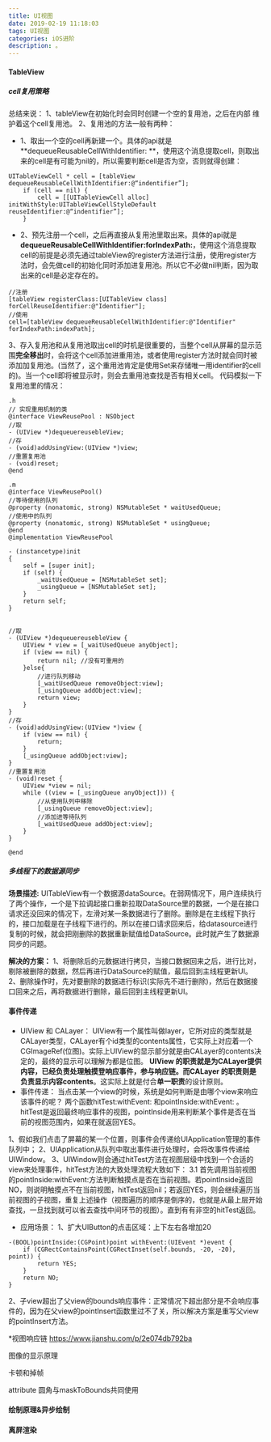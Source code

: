```yaml
---
title: UI视图
date: 2019-02-19 11:18:03
tags: UI视图
categories: iOS进阶
description: 。
---
```


#### TableView 
##### cell复用策略
总结来说：
1、tableView在初始化时会同时创建一个空的复用池，之后在内部 维护着这个cell复用池。
2、复用池的方法一般有两种：
* 1、取出一个空的cell再新建一个。具体的api就是 **dequeueReusableCellWithIdentifier: **，使用这个消息提取cell，则取出来的cell是有可能为nil的，所以需要判断cell是否为空，否则就得创建：
```OC
UITableViewCell * cell = [tableView dequeueReusableCellWithIdentifier:@“indentifier”];
    if (cell == nil) {
        cell = [[UITableViewCell alloc] initWithStyle:UITableViewCellStyleDefault reuseIdentifier:@“indentifier”];
    }
```
* 2、预先注册一个cell，之后再直接从复用池里取出来。具体的api就是**dequeueReusableCellWithIdentifier:forIndexPath:**，使用这个消息提取cell的前提是必须先通过tableView的register方法进行注册，使用register方法时，会先做cell的初始化同时添加进复用池。所以它不必做nil判断，因为取出来的cell是必定存在的。
```OC
//注册
[tableView registerClass:[UITableView class] forCellReuseIdentifier:@"Identifier"];
//使用
cell=[tableView dequeueReusableCellWithIdentifier:@"Identifier" forIndexPath:indexPath];
```
3、存入复用池和从复用池取出cell的时机是很重要的，当整个cell从屏幕的显示范围**完全移出**时，会将这个cell添加进重用池，或者使用register方法时就会同时被添加加复用池。(当然了，这个重用池肯定是使用Set来存储唯一用identifier的cell的)。当一个cell即将被显示时，则会去重用池查找是否有相关cell。
代码模拟一下复用池里的情况：
```OC
.h
// 实现重用机制的类
@interface ViewReusePool : NSObject
//取
- (UIView *)dequeuereusebleView;
//存
- (void)addUsingView:(UIView *)view;
//重置复用池
- (void)reset;
@end

.m
@interface ViewReusePool()
//等待使用的队列
@property (nonatomic, strong) NSMutableSet * waitUsedQueue;
//使用中的队列
@property (nonatomic, strong) NSMutableSet * usingQueue;
@end
@implementation ViewReusePool

- (instancetype)init
{
    self = [super init];
    if (self) {
        _waitUsedQueue = [NSMutableSet set];
        _usingQueue = [NSMutableSet set];
    }
    return self;
}


//取
- (UIView *)dequeuereusebleView {
    UIView * view = [_waitUsedQueue anyObject];
    if (view == nil) {
        return nil; //没有可重用的
    }else{
        //进行队列移动
        [_waitUsedQueue removeObject:view];
        [_usingQueue addObject:view];
        return view;
    }
}
//存
- (void)addUsingView:(UIView *)view {
    if (view == nil) {
        return;
    }
    [_usingQueue addObject:view];
}
//重置复用池
- (void)reset {
    UIView *view = nil;
    while ((view = [_usingQueue anyObject])) {
        //从使用队列中移除
        [_usingQueue removeObject:view];
        //添加进等待队列
        [_waitUsedQueue addObject:view];
    }
}

@end
```

##### 多线程下的数据源同步
**场景描述:**
UITableView有一个数据源dataSource。在弱网情况下，用户连续执行了两个操作，一个是下拉调起接口重新拉取DataSource里的数据，一个是在接口请求还没回来的情况下，左滑对某一条数据进行了删除。删除是在主线程下执行的，接口加载是在子线程下进行的。所以在接口请求回来后，给datasource进行复制的时候，就会把刚删除的数据重新赋值给DataSource。此时就产生了数据源同步的问题。

**解决的方案：**
1、将删除后的元数据进行拷贝，当接口数据回来之后，进行比对，剔除被删除的数据，然后再进行DataSource的赋值，最后回到主线程更新UI。
2、删除操作时，先对要删除的数据进行标识(实际先不进行删除)，然后在数据接口回来之后，再将数据进行删除，最后回到主线程更新UI。

#### 事件传递
* UIView 和 CALayer：
UIView有一个属性叫做layer，它所对应的类型就是CALayer类型，CALayer有个id类型的contents属性，它实际上对应着一个CGImageRef(位图)。实际上UIView的显示部分就是由CALayer的contents决定的，最终的显示可以理解为都是位图。
**UIView 的职责就是为CALayer提供内容，已经负责处理触摸登响应事件，参与响应链。而CALayer 的职责则是负责显示内容contents**。这实际上就是付合**单一职责**的设计原则。
* 事件传递：
当点击某一个view的时候，系统是如何判断是由哪个view来响应该事件的呢？
两个函数hitTest:withEvent: 和pointInside:withEvent: 。hitTest是返回最终响应事件的视图，pointInside用来判断某个事件是否在当前的视图范围内，如果在就返回YES。

1、假如我们点击了屏幕的某一个位置，则事件会传递给UIApplication管理的事件队列中；
2、UIApplication从队列中取出事件进行处理时，会将改事件传递给UIWindow。
3、UIWindow则会通过hitTest方法在视图层级中找到一个合适的view来处理事件，hitTest方法的大致处理流程大致如下：
	3.1 首先调用当前视图的pointInside:withEvent:方法判断触摸点是否在当前视图。若pointInside返回NO，则说明触摸点不在当前视图，hitTest返回nil；若返回YES，则会继续遍历当前视图的子视图，重复上述操作（视图遍历的顺序是倒序的，也就是从最上层开始查找，一旦找到就可以省去查找中间环节的视图）。直到有有非空的hitTest返回。

* 应用场景：
1、扩大UIButton的点击区域：上下左右各增加20
```OC
-(BOOL)pointInside:(CGPoint)point withEvent:(UIEvent *)event {
    if (CGRectContainsPoint(CGRectInset(self.bounds, -20, -20), point)) {
        return YES;
    }
    return NO;
}
```
2、子view超出了父view的bounds响应事件：正常情况下超出部分是不会响应事件的，因为在父view的pointInsert函数里过不了关，所以解决方案是重写父view的pointInsert方法。

*视图响应链
https://www.jianshu.com/p/2e074db792ba



图像的显示原理

卡顿和掉帧

attribute
圆角与maskToBounds共同使用



#### 绘制原理&异步绘制

#### 离屏渲染

